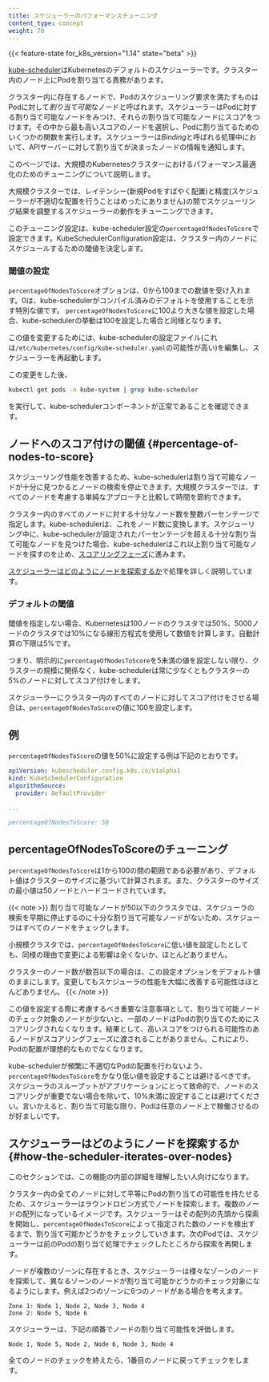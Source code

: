 ```yaml
---
title: スケジューラーのパフォーマンスチューニング
content_type: concept
weight: 70
---
```


<!-- overview -->

{{< feature-state for_k8s_version="1.14" state="beta" >}}

[kube-scheduler](/ja/docs/concepts/scheduling-eviction/kube-scheduler/#kube-scheduler)はKubernetesのデフォルトのスケジューラーです。クラスター内のノード上にPodを割り当てる責務があります。

クラスター内に存在するノードで、Podのスケジューリング要求を満たすものはPodに対して*割り当て可能*なノードと呼ばれます。スケジューラーはPodに対する割り当て可能なノードをみつけ、それらの割り当て可能なノードにスコアをつけます。その中から最も高いスコアのノードを選択し、Podに割り当てるためのいくつかの関数を実行します。スケジューラーは*Binding*と呼ばれる処理中において、APIサーバーに対して割り当てが決まったノードの情報を通知します。

このページでは、大規模のKubernetesクラスターにおけるパフォーマンス最適化のためのチューニングについて説明します。


<!-- body -->

大規模クラスターでは、レイテンシー(新規Podをすばやく配置)と精度(スケジューラーが不適切な配置を行うことはめったにありません)の間でスケジューリング結果を調整するスケジューラーの動作をチューニングできます。

このチューニング設定は、kube-scheduler設定の`percentageOfNodesToScore`で設定できます。KubeSchedulerConfiguration設定は、クラスター内のノードにスケジュールするための閾値を決定します。

### 閾値の設定

`percentageOfNodesToScore`オプションは、0から100までの数値を受け入れます。0は、kube-schedulerがコンパイル済みのデフォルトを使用することを示す特別な値です。
`percentageOfNodesToScore`に100より大きな値を設定した場合、kube-schedulerの挙動は100を設定した場合と同様となります。

この値を変更するためには、kube-schedulerの設定ファイル(これは`/etc/kubernetes/config/kube-scheduler.yaml`の可能性が高い)を編集し、スケジューラーを再起動します。

この変更をした後、

```bash
kubectl get pods -n kube-system | grep kube-scheduler
```

を実行して、kube-schedulerコンポーネントが正常であることを確認できます。

## ノードへのスコア付けの閾値 {#percentage-of-nodes-to-score}

スケジューリング性能を改善するため、kube-schedulerは割り当て可能なノードが十分に見つかるとノードの検索を停止できます。大規模クラスターでは、すべてのノードを考慮する単純なアプローチと比較して時間を節約できます。

クラスター内のすべてのノードに対する十分なノード数を整数パーセンテージで指定します。kube-schedulerは、これをノード数に変換します。スケジューリング中に、kube-schedulerが設定されたパーセンテージを超える十分な割り当て可能なノードを見つけた場合、kube-schedulerはこれ以上割り当て可能なノードを探すのを止め、[スコアリングフェーズ](/ja/docs/concepts/scheduling-eviction/kube-scheduler/#kube-scheduler-implementation)に進みます。

[スケジューラーはどのようにノードを探索するか](#how-the-scheduler-iterates-over-nodes)で処理を詳しく説明しています。

### デフォルトの閾値

閾値を指定しない場合、Kubernetesは100ノードのクラスタでは50%、5000ノードのクラスタでは10%になる線形方程式を使用して数値を計算します。自動計算の下限は5%です。

つまり、明示的に`percentageOfNodesToScore`を5未満の値を設定しない限り、クラスターの規模に関係なく、kube-schedulerは常に少なくともクラスターの5%のノードに対してスコア付けをします。

スケジューラーにクラスター内のすべてのノードに対してスコア付けをさせる場合は、`percentageOfNodesToScore`の値に100を設定します。

## 例

`percentageOfNodesToScore`の値を50%に設定する例は下記のとおりです。

```yaml
apiVersion: kubescheduler.config.k8s.io/v1alpha1
kind: KubeSchedulerConfiguration
algorithmSource:
  provider: DefaultProvider

...

percentageOfNodesToScore: 50
```

## percentageOfNodesToScoreのチューニング

`percentageOfNodesToScore`は1から100の間の範囲である必要があり、デフォルト値はクラスターのサイズに基づいて計算されます。また、クラスターのサイズの最小値は50ノードとハードコードされています。

{{< note >}}
割り当て可能なノードが50以下のクラスタでは、スケジューラの検索を早期に停止するのに十分な割り当て可能なノードがないため、スケジューラはすべてのノードをチェックします。

小規模クラスタでは、`percentageOfNodesToScore`に低い値を設定したとしても、同様の理由で変更による影響は全くないか、ほとんどありません。

クラスターのノード数が数百以下の場合は、この設定オプションをデフォルト値のままにします。変更してもスケジューラの性能を大幅に改善する可能性はほとんどありません。
{{< /note >}}

この値を設定する際に考慮するべき重要な注意事項として、割り当て可能ノードのチェック対象のノードが少ないと、一部のノードはPodの割り当てのためにスコアリングされなくなります。結果として、高いスコアをつけられる可能性のあるノードがスコアリングフェーズに渡されることがありません。これにより、Podの配置が理想的なものでなくなります。

kube-schedulerが頻繁に不適切なPodの配置を行わないよう、`percentageOfNodesToScore`をかなり低い値を設定することは避けるべきです。スケジューラのスループットがアプリケーションにとって致命的で、ノードのスコアリングが重要でない場合を除いて、10%未満に設定することは避けてください。言いかえると、割り当て可能な限り、Podは任意のノード上で稼働させるのが好ましいです。

## スケジューラーはどのようにノードを探索するか {#how-the-scheduler-iterates-over-nodes}

このセクションでは、この機能の内部の詳細を理解したい人向けになります。

クラスター内の全てのノードに対して平等にPodの割り当ての可能性を持たせるため、スケジューラーはラウンドロビン方式でノードを探索します。複数のノードの配列になっているイメージです。スケジューラーはその配列の先頭から探索を開始し、`percentageOfNodesToScore`によって指定された数のノードを検出するまで、割り当て可能かどうかをチェックしていきます。次のPodでは、スケジューラーは前のPodの割り当て処理でチェックしたところから探索を再開します。

ノードが複数のゾーンに存在するとき、スケジューラーは様々なゾーンのノードを探索して、異なるゾーンのノードが割り当て可能かどうかのチェック対象になるようにします。例えば2つのゾーンに6つのノードがある場合を考えます。

```
Zone 1: Node 1, Node 2, Node 3, Node 4
Zone 2: Node 5, Node 6
```

スケジューラーは、下記の順番でノードの割り当て可能性を評価します。

```
Node 1, Node 5, Node 2, Node 6, Node 3, Node 4
```

全てのノードのチェックを終えたら、1番目のノードに戻ってチェックをします。



